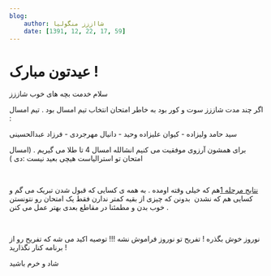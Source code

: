 ```yaml
---
blog:
    author: شااززز منگولیا
    date: [1391, 12, 22, 17, 59]
---
```

# عیدتون مبارک !

<div class="cnt">
سلام خدمت بچه های خوب شاززز<p></p>
<p>اگر چند مدت شاززز سوت و کور بود به خاطر امتحان انتخاب تیم امسال بود . تیم امسال :</p>
<p>سید حامد ولیزاده - کیوان علیزاده وحید - دانیال مهرجردی - فرزاد عبدالحسینی</p>
<p>برای همشون آرزوی موفقیت می کنیم انشالله امسال 4 تا طلا می گیریم . (امسال امتحان تو استرالیاست هیچی بعید نیست :دی )</p>
<p><br/></p>
<p><a href="https://ysc.ac.ir">نتایج مرحله 1</a>هم که خیلی وقته اومده . به همه ی کسایی که قبول شدن تبریک می گم و کسایی هم که نشدن  بدونن که چیزی از بقیه کمتر ندارن فقط یک امتحان رو نتونستن خوب بدن و مطمئنا در مقاطع بعدی بهتر عمل می کنن . </p>
<p><br/></p>
<p>نوروز خوش بگذره ! تفریح تو نوروز فراموش نشه !!! توصیه اکید می شه که تفریح رو از برنامه کنار نگذارید !</p>
<p>شاد و خرم باشید</p>
</div>
